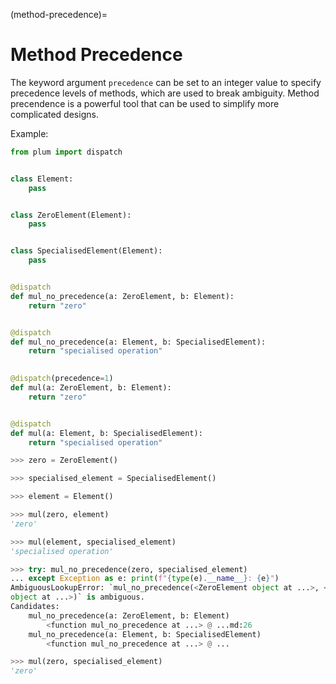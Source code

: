 (method-precedence)=
# Method Precedence

The keyword argument `precedence` can be set to an integer value to specify
precedence levels of methods, which are used to break ambiguity.
Method precendence is a powerful tool that can be used to simplify more complicated designs.

Example:

```python
from plum import dispatch


class Element:
    pass


class ZeroElement(Element):
    pass


class SpecialisedElement(Element):
    pass


@dispatch
def mul_no_precedence(a: ZeroElement, b: Element):
    return "zero"


@dispatch
def mul_no_precedence(a: Element, b: SpecialisedElement):
    return "specialised operation"
    

@dispatch(precedence=1)
def mul(a: ZeroElement, b: Element):
    return "zero"


@dispatch
def mul(a: Element, b: SpecialisedElement):
    return "specialised operation"
```

```python
>>> zero = ZeroElement()

>>> specialised_element = SpecialisedElement()

>>> element = Element()

>>> mul(zero, element)
'zero'

>>> mul(element, specialised_element)
'specialised operation'

>>> try: mul_no_precedence(zero, specialised_element)
... except Exception as e: print(f"{type(e).__name__}: {e}")
AmbiguousLookupError: `mul_no_precedence(<ZeroElement object at ...>, <SpecialisedElement 
object at ...>)` is ambiguous.
Candidates:
    mul_no_precedence(a: ZeroElement, b: Element)
        <function mul_no_precedence at ...> @ ...md:26                                           
    mul_no_precedence(a: Element, b: SpecialisedElement)
        <function mul_no_precedence at ...> @ ...

>>> mul(zero, specialised_element)
'zero'
```
